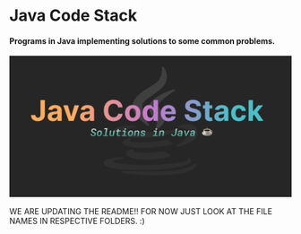 # Java Code Stack

#### Programs in Java implementing solutions to some common problems.

<img src="./assets/JavaCodeStack.png">

WE ARE UPDATING THE README!! FOR NOW JUST LOOK AT THE FILE NAMES IN RESPECTIVE FOLDERS. :)
